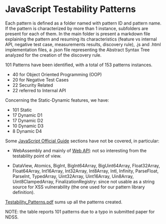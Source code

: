 # JavaScript Testability Patterns

Each pattern is defined as a folder named with pattern ID and pattern name. If the pattern is characterized by more than 1 instance, subfolders are present for each of them. In the main folder is present a markdown file explaining the pattern and resuming its characteristics (feature vs internal API, negative test case, measurements results, discovery rule), .js and .html implementation files, a .json file representing the Abstract Syntax Tree analyzed for the creation of the discovery rule.

101 Patterns have been identified, with a total of 153 patterns instances.

- 40 for Object Oriented Programming (OOP)
- 20 for Negative Test Cases
- 22 Security Related
- 22 referred to Internal API

Concerning the Static-Dynamic features, we have:

- 101 Static
- 17 Dynamic D1
- 17 Dynamic D2
- 10 Dynamic D3
- 8 Dynamic D4

Some [JavaScript Official Guide](https://developer.mozilla.org/en-US/docs/Web/JavaScript/Guide/Introduction) sections have not be covered, in particular:

- WebAssembly and mainly of [Web API](https://developer.mozilla.org/en-US/docs/Web/API): not so interesting from the testability point of view.

- DataView, Atomics, BigInt, BigInt64Array, BigUint64Array, Float32Array, Float64Array, Int16Array, Int32Array, Int8Array, Intl, Infinity, ParseFloat, ParseInt, TypedArray, Uint32Array, Uint16Array, Uin8Array, Uint8ClampedArray, FinalizationRegistry: since not usable as a string source for XSS vulnerability (the one used for our pattern library definition).

[Testability_Patterns.pdf](https://github.com/enferas/TestabilityTarpits/blob/main/JS/Testability_Patterns/Testability_Patterns.pdf) sums up all the patterns created.

NOTE: the table reports 101 patterns due to a typo in submitted paper for NDSS.
